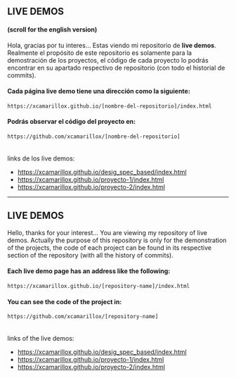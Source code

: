 ## LIVE DEMOS
#### (scroll for the english version)

Hola, gracias por tu interes... Estas viendo mi repositorio de **live demos**. Realmente el propósito de este repositorio es solamente para la demostración de los proyectos, el código de cada proyecto lo podrás encontrar en su apartado respectivo de repositorio (con todo el historial de commits). 


#### Cada página live demo tiene una dirección como la siguiente:
`https://xcamarillox.github.io/[nombre-del-repositorio]/index.html`


#### Podrás observar el código del proyecto en:
`https://github.com/xcamarillox/[nombre-del-repositorio]`
\
\
\
links de los live demos:
- https://xcamarillox.github.io/desig_spec_based/index.html
- https://xcamarillox.github.io/proyecto-1/index.html
- https://xcamarillox.github.io/proyecto-2/index.html


____________________

## LIVE DEMOS

Hello, thanks for your interest... You are viewing my repository of live demos. Actually the purpose of this repository is only for the demonstration of the projects, the code of each project can be found in its respective section of the repository (with all the history of commits).

#### Each live demo page has an address like the following:
`https://xcamarillox.github.io/[repository-name]/index.html`


#### You can see the code of the project in:
`https://github.com/xcamarillox/[repository-name]`
\
\
\
links of the live demos:
- https://xcamarillox.github.io/desig_spec_based/index.html
- https://xcamarillox.github.io/proyecto-1/index.html
- https://xcamarillox.github.io/proyecto-2/index.html
